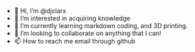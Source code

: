 - 👋 Hi, I’m @djclarx
- 👀 I’m interested in acquiring knowledge
- 🌱 I’m currently learning markdown coding, and 3D printing.
- 💞️ I’m looking to collaborate on anything that I can!
- 📫 How to reach me email through github

<!---
djclarx/djclarx is a ✨ special ✨ repository because its `README.md` (this file) appears on your GitHub profile.
You can click the Preview link to take a look at your changes.
--->
